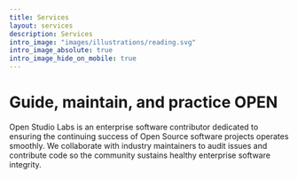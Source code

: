 ```yaml
---
title: Services
layout: services
description: Services
intro_image: "images/illustrations/reading.svg"
intro_image_absolute: true
intro_image_hide_on_mobile: true
---
```


#  Guide, maintain, and practice OPEN

Open Studio Labs is an enterprise software contributor dedicated to ensuring the continuing success of Open Source software projects operates smoothly. We collaborate with industry maintainers to audit issues and contribute code so the community sustains healthy enterprise software integrity.

